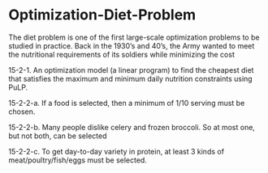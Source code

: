 # Optimization-Diet-Problem

The diet problem is one of the first large-scale optimization problems to be studied in practice. Back in the 1930’s and 40’s, the Army wanted to meet the nutritional
requirements of its soldiers while minimizing the cost

15-2-1.	An optimization model (a linear program) to find the cheapest diet that satisfies the maximum and minimum daily nutrition constraints using PuLP.

15-2-2-a. If a food is selected, then a minimum of 1/10 serving must be chosen.

15-2-2-b.	Many people dislike celery and frozen broccoli. So at most one, but not both, can be selected

15-2-2-c. To get day-to-day variety in protein, at least 3 kinds of meat/poultry/fish/eggs must be selected.
